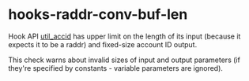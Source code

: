 # hooks-raddr-conv-buf-len

Hook API [util_accid](https://xrpl-hooks.readme.io/v2.0/reference/util_accid) has upper limit on the length of its input (because it expects it to be a raddr) and fixed-size account ID output.

This check warns about invalid sizes of input and output parameters (if they're specified by constants - variable parameters are ignored).
